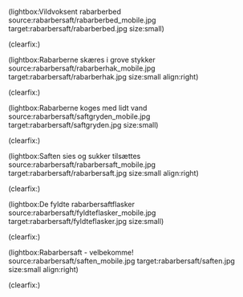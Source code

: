 <!--
Title: Rabarbersaft
Author: Jacob Moen
Date: 2015/11/10
Datetime: 2015-11-10
Description: En herlig sommerdrik af rabarber.
Template: post
Disqusid: /rabarbersaft
ogimage: rabarbersaft/rabarbersaft.jpg
thumb: rabarbersaft/rabarbersaft_custom.jpg
Keywords: sommer, mad, rabarber, saft, rabarbersaft, opskrift
Tags: sommer, mad
blogpost: true
published : false
-->
(lightbox:Vildvoksent rabarberbed source:rabarbersaft/rabarberbed_mobile.jpg target:rabarbersaft/rabarberbed.jpg size:small)

(clearfix:)

(lightbox:Rabarberne skæres i grove stykker source:rabarbersaft/rabarberhak_mobile.jpg target:rabarbersaft/rabarberhak.jpg size:small align:right)

(clearfix:)

(lightbox:Rabarberne koges med lidt vand source:rabarbersaft/saftgryden_mobile.jpg target:rabarbersaft/saftgryden.jpg size:small)

(clearfix:)

(lightbox:Saften sies og sukker tilsættes source:rabarbersaft/rabarbersaft_mobile.jpg target:rabarbersaft/rabarbersaft.jpg size:small align:right)

(clearfix:)

(lightbox:De fyldte rabarbersaftflasker source:rabarbersaft/fyldteflasker_mobile.jpg target:rabarbersaft/fyldteflasker.jpg size:small)

(clearfix:)

(lightbox:Rabarbersaft - velbekomme! source:rabarbersaft/saften_mobile.jpg target:rabarbersaft/saften.jpg size:small align:right)

(clearfix:)

